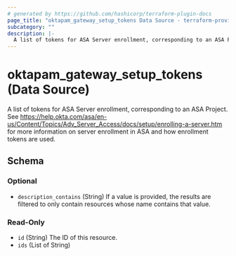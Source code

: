 ```yaml
---
# generated by https://github.com/hashicorp/terraform-plugin-docs
page_title: "oktapam_gateway_setup_tokens Data Source - terraform-provider-oktapam"
subcategory: ""
description: |-
  A list of tokens for ASA Server enrollment, corresponding to an ASA Project. See https://help.okta.com/asa/en-us/Content/Topics/AdvServerAccess/docs/setup/enrolling-a-server.htm for more information on server enrollment in ASA and how enrollment tokens are used.
---
```


# oktapam_gateway_setup_tokens (Data Source)

A list of tokens for ASA Server enrollment, corresponding to an ASA Project. See https://help.okta.com/asa/en-us/Content/Topics/Adv_Server_Access/docs/setup/enrolling-a-server.htm for more information on server enrollment in ASA and how enrollment tokens are used.



<!-- schema generated by tfplugindocs -->
## Schema

### Optional

- `description_contains` (String) If a value is provided, the results are filtered to only contain resources whose name contains that value.

### Read-Only

- `id` (String) The ID of this resource.
- `ids` (List of String)


